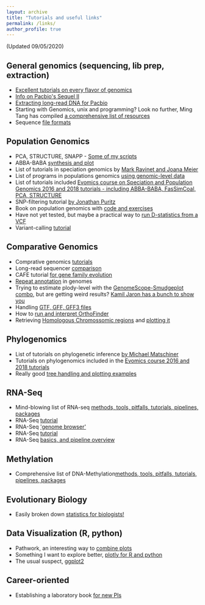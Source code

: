 ```yaml
---
layout: archive
title: "Tutorials and useful links"
permalink: /links/
author_profile: true
---
```



(Updated 09/05/2020)

General genomics (sequencing, lib prep, extraction)
------
* [Excellent tutorials on every flavor of genomics](https://bioinformaticsworkbook.org/)
* [Info on Pacbio's Sequel II](https://www.pacb.com/wp-content/uploads/Overview-Sequel-Systems-Application-Options-and-Sequencing-Recommendations.pdf)
* [Extracting long-read DNA for Pacbio](https://extractdnaforpacbio.com/)
* Starting with Genomics, unix and programming? Look no further, Ming Tang has compiled [a comprehensive list of resources](https://github.com/crazyhottommy/getting-started-with-genomics-tools-and-resources)
* Sequence [file formats](https://snipcademy.com/sequence-file-formats)

Population Genomics
------
* PCA, STRUCTURE, SNAPP - [Some of my scripts](https://github.com/jcerca/population_genomics)
* ABBA-BABA [synthesis and plot](https://nbviewer.jupyter.org/github/dereneaton/ipyrad/blob/master/tests/cookbook-abba-baba.ipynb)
* List of tutorials in speciation genomics by [Mark Ravinet and Joana Meier](https://speciationgenomics.github.io/)
* List of programs in populations genomics [using genomic-level data](http://methodspopgen.com/)
* List of tutorials included [Evomics course on Speciation and Population Genomics 2016 and 2018 tutorials - including ABBA-BABA, FasSimCoal, PCA, STRUCTURE](http://evomics.org/learning/population-and-speciation-genomics/)
* SNP-filtering tutorial [by Jonathan Puritz](https://www.ddocent.com/filtering/)
* Book on population genomics with [code and exercises](https://link.springer.com/book/10.1007/978-1-0716-0199-0)
* Have not yet tested, but maybe a practical way to [run D-statistics from a VCF](https://www.biorxiv.org/content/10.1101/634477v2)
* Variant-calling [tutorial](https://bioinformaticsworkbook.org/dataAnalysis/VariantCalling/variant-calling-index)

Comparative Genomics
------
* Comprative genomics [tutorials](https://bioinformaticsworkbook.org/dataAnalysis/ComparativeGenomics/compGenomics_index)
* Long-read sequencer [comparison](https://github.com/rrwick/Long-read-assembler-comparison)
* CAFE tutorial [for gene family evolution](https://iu.app.box.com/v/cafetutorial-files)
* [Repeat annotation](https://bioinformaticsworkbook.org/dataAnalysis/ComparativeGenomics/Repeats_index) in genomes
* Trying to estimate plody-level with the [GenomeScope-Smudgeplot combo](https://github.com/tbenavi1/genomescope2.0), but are getting weird results? [Kamil Jaron has a bunch to show you](https://kamilsjaron.github.io/peculiar-genomic-observations/)
* Handling [GTF, GFF, GFF3 files](https://github.com/NBISweden/AGAT/)
* How to [run and interpret OrthoFinder](https://davidemms.github.io/menu/tutorials.html)
* Retrieving [Homologous Chromossomic regions](http://chibba.pgml.uga.edu/mcscan2) and [plotting it](http://synvisio.github.io)

Phylogenomics
------
* List of tutorials on phylogenetic inference [by Michael Matschiner](https://github.com/mmatschiner/tutorials)
* Tutorials on phylogenomics included in the [Evomics course 2016 and 2018 tutorials](http://evomics.org/learning/phylogenetics/)
* Really good [tree handling and plotting examples](https://yulab-smu.github.io/treedata-book/)

RNA-Seq
-------
* Mind-blowing list of RNA-seq [methods, tools, pitfalls, tutorials, pipelines, packages](https://github.com/crazyhottommy/RNA-seq-analysis)
* RNA-Seq [tutorial](https://github.com/crazyhottommy/rnaseq_tutorial)
* RNA-Seq ['genome browser'](http://xena.ucsc.edu/welcome-to-ucsc-xena/)
* RNA-Seq [tutorial](https://bioinformaticsworkbook.org/dataAnalysis/RNA-Seq/RNA-SeqIntro/RNAseq-intro)
* RNA-Seq [basics, and pipeline overview](https://rnaseq.uoregon.edu/)

Methylation
------
* Comprehensive list of DNA-Methylation[methods, tools, pitfalls, tutorials, pipelines, packages](https://github.com/crazyhottommy/DNA-methylation-analysis)

Evolutionary Biology
------
* Easily broken down [statistics for biologists!](https://www.nature.com/collections/qghhqm/pointsofsignificance)

Data Visualization (R, python)
------
* Pathwork, an interesting way to [combine plots](https://patchwork.data-imaginist.com/)
* Something I want to explore better, [plotly for R and python](https://plot.ly/r/)
* The usual suspect, [ggplot2](http://t-redactyl.io/tag/ggplot2.html)

Career-oriented
------
* Establishing a laboratory book [for new PIs](https://twitter.com/samuelmehr/status/1139733291899080705)
